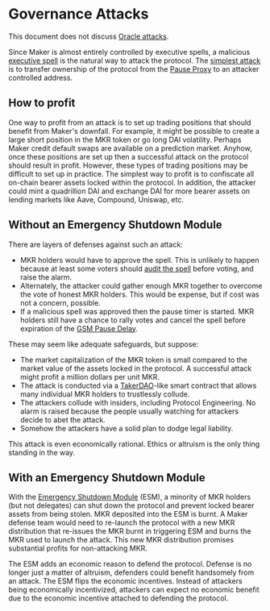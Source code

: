 # Governance Attacks

This document does not discuss [Oracle attacks](https://docs.makerdao.com/smart-contract-modules/oracle-module/oracle-security-module-osm-detailed-documentation).

Since Maker is almost entirely controlled by executive spells, a malicious [executive spell](https://manual.makerdao.com/governance/voting-in-makerdao/on-chain-governance#executive-votes) is the natural way to attack the protocol. The [simplest attack](https://medium.com/coinmonks/how-to-turn-20m-into-340m-in-15-seconds-48d161a42311) is to transfer ownership of the protocol from the [Pause Proxy](https://docs.makerdao.com/smart-contract-modules/governance-module/pause-detailed-documentation) to an attacker controlled address.

## How to profit

One way to profit from an attack is to set up trading positions that should benefit from Maker's downfall. For example, it might be possible to create a large short position in the MKR token or go long DAI volatility. Perhaps Maker credit default swaps are available on a prediction market. Anyhow, once these positions are set up then a successful attack on the protocol should result in profit. However, these types of trading positions may be difficult to set up in practice. The simplest way to profit is to confiscate all on-chain bearer assets locked within the protocol. In addition, the attacker could mint a quadrillion DAI and exchange DAI for more bearer assets on lending markets like Aave, Compound, Uniswap, etc.

## Without an Emergency Shutdown Module

There are layers of defenses against such an attack:
- MKR holders would have to approve the spell. This is unlikely to happen because at least some voters should [audit the spell](https://manual.makerdao.com/governance/verification/executive-audit) before voting, and raise the alarm.
- Alternately, the attacker could gather enough MKR together to overcome the vote of honest MKR holders. This would be expense, but if cost was not a concern, possible.
- If a malicious spell was approved then the pause timer is started. MKR holders still have a chance to rally votes and cancel the spell before expiration of the [GSM Pause Delay](https://manual.makerdao.com/parameter-index/core/param-gsm-pause-delay).

These may seem like adequate safeguards, but suppose:
- The market capitalization of the MKR token is small compared to the market value of the assets locked in the protocol. A successful attack might profit a million dollars per unit MKR.
- The attack is conducted via a [TakerDAO](https://twitter.com/ameensol/status/1229848488621428736)-like smart contract that allows many individual MKR holders to trustlessly collude.
- The attackers collude with insiders, including Protocol Engineering. No alarm is raised because the people usually watching for attackers decide to abet the attack.
- Somehow the attackers have a solid plan to dodge legal liability.

This attack is even economically rational. Ethics or altruism is the only thing standing in the way.

## With an Emergency Shutdown Module

With the [Emergency Shutdown Module](https://manual.makerdao.com/module-index/module-emergency-shutdown) (ESM), a minority of MKR holders (but not delegates) can shut down the protocol and prevent locked bearer assets from being stolen. MKR deposited into the ESM is burnt. A Maker defense team would need to re-launch the protocol with a new MKR distribution that re-issues the MKR burnt in triggering ESM and burns the MKR used to launch the attack. This new MKR distribution promises substantial profits for non-attacking MKR.

The ESM adds an economic reason to defend the protocol. Defense is no longer just a matter of altruism, defenders could benefit handsomely from an attack. The ESM flips the economic incentives. Instead of attackers being economically incentivized, attackers can expect no economic benefit due to the economic incentive attached to defending the protocol.

